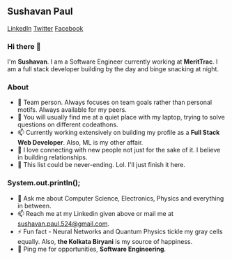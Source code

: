 ## Sushavan Paul
[LinkedIn](https://www.linkedin.com/in/sushavan/) [Twitter](https://twitter.com/SushavanP) [Facebook](https://www.facebook.com/sushavan.paul.524)

### Hi there 👋

I'm **Sushavan**. I am a Software Engineer currently working at **MeritTrac**. I am a full stack developer building by the day and binge snacking at night.

### About

- 🔭 Team person. Always focuses on team goals rather than personal motifs. Always available for my peers.
- 🌱 You will usually find me at a quiet place with my laptop, trying to solve questions on different codeathons.
- 📫 Currently working extensively on building my profile as a **Full Stack Web Developer**. Also, ML is my other affair.
- 👯 I love connecting with new people not just for the sake of it. I believe in building relationships.
- 🤔 This list could be never-ending. Lol. I'll just finish it here.

### System.out.println();

- 💬 Ask me about Computer Science, Electronics, Physics and everything in between.
- 📫 Reach me at my Linkedin given above or mail me at sushavan.paul.524@gmail.com.
- ⚡ Fun fact - Neural Networks and Quantum Physics tickle my gray cells equally. Also, **the Kolkata Biryani** is my source of happiness.
- 🤔 Ping me for opportunities, **Software Engineering**.

